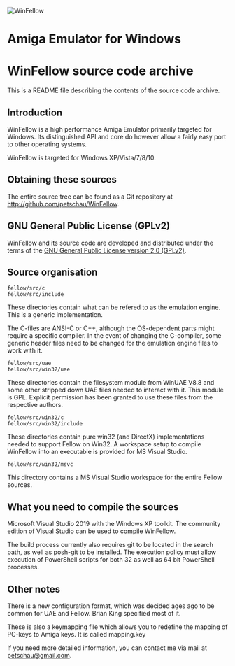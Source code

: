 ![WinFellow](./fellow/Docs/WinFellow/winfellow_logo_large.png)
# Amiga Emulator for Windows

WinFellow source code archive
=============================

This is a README file describing the contents of the source code archive.

Introduction
------------
WinFellow is a high performance Amiga Emulator primarily targeted for Windows.
Its distinguished API and core do however allow a fairly easy port to other operating systems.

WinFellow is targeted for Windows XP/Vista/7/8/10.

Obtaining these sources
-----------------------
The entire source tree can be found as a Git repository at http://github.com/petschau/WinFellow.

GNU General Public License (GPLv2)
----------------------------------
WinFellow and its source code are developed and distributed under the terms of the
[GNU General Public License version 2.0 (GPLv2)](http://www.gnu.org/licenses/old-licenses/gpl-2.0.html).

Source organisation
-------------------
```
fellow/src/c
fellow/src/include
```
These directories contain what can be refered to as the emulation engine. This is a
generic implementation.

The C-files are ANSI-C or C++, although the OS-dependent parts might require a specific
compiler. In the event of changing the C-compiler, some generic header files need to be
changed for the emulation engine files to work with it.
```
fellow/src/uae
fellow/src/win32/uae
```
These directories contain the filesystem module from WinUAE V8.8 and some
other stripped down UAE files needed to interact with it. This module is GPL.
Explicit permission has been granted to use these files from the respective authors.
```
fellow/src/win32/c
fellow/src/win32/include
```
These directories contain pure win32 (and DirectX) implementations needed to
support Fellow on Win32. A workspace setup to compile WinFellow into
an executable is provided for MS Visual Studio.
```
fellow/src/win32/msvc
```
This directory contains a MS Visual Studio workspace for the entire Fellow sources.

What you need to compile the sources
------------------------------------

Microsoft Visual Studio 2019 with the Windows XP toolkit. 
The community edition of Visual Studio can be used to compile WinFellow.

The build process currently also requires git to be located in the search path, as well as posh-git to be installed. The execution policy must allow execution of PowerShell scripts for both 32 as well as 64 bit PowerShell processes.

Other notes
-----------

There is a new configuration format, which was decided ages ago
to be common for UAE and Fellow. Brian King specified most of it.

These is also a keymapping file which allows you to redefine the
mapping of PC-keys to Amiga keys. It is called mapping.key

If you need more detailed information, you can contact me via mail at
[petschau@gmail.com](mailto:petschau@gmail.com).

